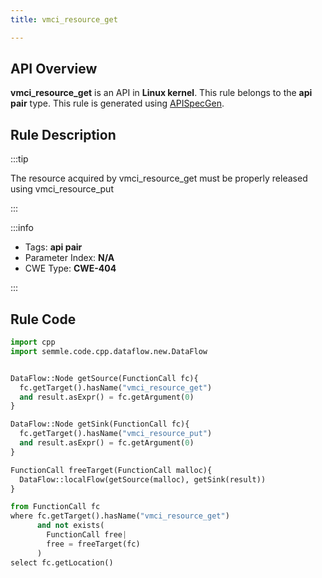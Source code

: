 ```yaml
---
title: vmci_resource_get

---
```



## API Overview
**vmci_resource_get** is an API in **Linux kernel**. This rule belongs to the **api pair** type. This rule is generated using [APISpecGen](../../tools/APISpecGen).
## Rule Description

:::tip

The resource acquired by vmci_resource_get must be properly released using vmci_resource_put

:::

:::info

- Tags: **api pair**
- Parameter Index: **N/A**
- CWE Type: **CWE-404**

:::

## Rule Code
```python
import cpp
import semmle.code.cpp.dataflow.new.DataFlow


DataFlow::Node getSource(FunctionCall fc){
  fc.getTarget().hasName("vmci_resource_get")
  and result.asExpr() = fc.getArgument(0)
}

DataFlow::Node getSink(FunctionCall fc){
  fc.getTarget().hasName("vmci_resource_put")
  and result.asExpr() = fc.getArgument(0)
}

FunctionCall freeTarget(FunctionCall malloc){
  DataFlow::localFlow(getSource(malloc), getSink(result))
}

from FunctionCall fc
where fc.getTarget().hasName("vmci_resource_get")
      and not exists(
        FunctionCall free| 
        free = freeTarget(fc)
      )
select fc.getLocation()

    
```